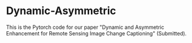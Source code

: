 # Dynamic-Asymmetric

This is the Pytorch code for our paper "Dynamic and Asymmetric Enhancement for Remote Sensing Image Change Captioning" (Submitted).
